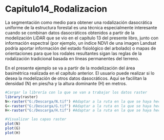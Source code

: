 # Capitulo14_Rodalizacion

La segmentación como medio para obtener una rodalización dasocrática uniforme de la estructura forestal es una técnica especialmente interesante cuando se combinan datos dasocráticos obtenidos a partir de la modelización LiDAR que se vio en el capítulo 13 del presente libro, junto con información espectral (por ejemplo, un índice NDVI de una imagen Landsat podría aportar información del estado fisiológico del arbolado) o mapas de orientaciones para que los rodales resultantes sigan las reglas de la rodalización tradicional basada en líneas permanentes del terreno.

En el presente ejemplo se va a partir de la modelización del área basimétrica realizada en el capítulo anterior. El usuario puede realizar si lo desea la modelización de otros datos dasocráticos. Aquí se facilitan la densidad (N) en pies/ha y la altura dominante (H) en metros.

```r
#Cargar la librería con la que se van a trabajar los datos raster
library(raster)
N<-raster("G:/Descarga/N.tif") #Adaptar a la ruta en la que se haya hecho la descarga
G<-raster("G:/Descarga/G.tif") #Adaptar a la ruta en la que se haya hecho la descarga
H<-raster("G:/Descarga/H.tif") #Adaptar a la ruta en la que se haya hecho la descarga

#Visualizar las capas raster
plot(N)
plot(G)
plot(H)
```


